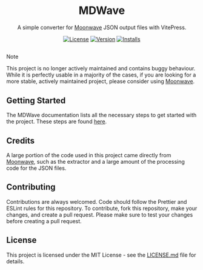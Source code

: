 <div align="center">

# MDWave

A simple converter for [Moonwave](https://github.com/evaera/moonwave) JSON output files with VitePress.

[![License](https://img.shields.io/github/license/virtualbutfake/fusion-autocomplete)](https://github.com/VirtualButFake/fusion-autocomplete/blob/master/LICENSE.md)
[![Version](https://img.shields.io/npm/v/mdwave)](https://www.npmjs.com/mdwave)
[![Installs](https://img.shields.io/npm/d18m/mdwave)](https://www.npmjs.com/mdwave)

</div>

##

> [!NOTE]  
> This project is no longer actively maintained and contains buggy behaviour. While it is perfectly usable in a majority of the cases, if you are looking for a more stable, actively maintained project, please consider using [Moonwave](https://github.com/evaera/moonwave).

## Getting Started

The MDWave documentation lists all the necessary steps to get started with the project.
These steps are found [here](https://docs.tijne.net/mdwave/guide/intro.html).

## Credits

A large portion of the code used in this project came directly from [Moonwave](https://github.com/evaera/moonwave), such as the extractor and a large amount of the processing code for the JSON files.

## Contributing

Contributions are always welcomed. Code should follow the Prettier and ESLint rules for this repository. To contribute, fork this repository, make your changes, and create a pull request. Please make sure to test your changes before creating a pull request.

## License

This project is licensed under the MIT License - see the [LICENSE.md](https://github.com/virtualbutfake/mdwave/blob/main/LICENSE.md) file for details.
